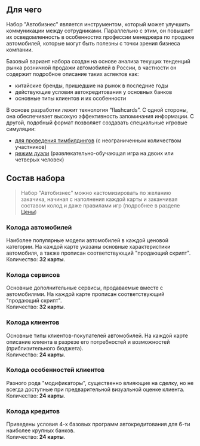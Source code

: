 ## Для чего

Набор "Автобизнес" является инструментом, который может улучшить коммуникации между сотрудниками. Параллельно с этим, он повышает их осведомленность в особенностях профессии менеджера по продаже автомобилей, которые могут быть полезны с точки зрения бизнеса компании.

Базовый вариант набора создан на основе анализа текущих тенденций рынка розничной продажи автомобилей в России, в частности он содержит подробное описание таких аспектов как:

- китайские бренды, пришедшие на рынок в последние годы
- действующие условия автокредитования у основных банков
- основные типы клиентов и их особенности

В основе разработки лежит технология “flashcards”. С одной стороны, она обеспечивает высокую эффективность запоминания информации. С другой, подобный формат позволяет создавать специальные игровые симуляции:

- [для проведения тимбилдингов](/rules#Тимбилдинг) (с неограниченным количеством участников)
- [режим дуэли](/rules#Дуэль) (развлекательно-обучающая игра на двоих или четверых человек)

## Состав набора

> Набор "Автобизнес" можно кастомизировать по желанию закачика, начиная с наполнения каждой карты и заканчивая составом колод и даже правилами игр (подробнее в разделе [Цены](/prices))

### Колода автомобилей

Наиболее популярные модели автомобилей в каждой ценовой категории. На каждой карте указаны основные характеристики автомобиля, а также прописан соответствующий "продающий скрипт". <br />Количество: **32 карты**.

<!-- GALLERY(car) -->

### Колода сервисов

Основные дополнительные сервисы, продаваемые вместе с автомобилями. На каждой карте прописан соответствующий "продающий скрипт". <br />Количество: **32 карты**.

<!-- GALLERY(service) -->

### Колода клиентов

Основные типы клиентов-покупателей автомобилей. На каждой карте описание клиента в разрезе его потребностей и возможностей (приблизительного бюджета). <br />Количество: **24 карты**.

<!-- GALLERY(client) -->

### Колода особенностей клиентов

Разного рода "модификаторы", существенно влияющие на сделку, но не всегда доступные при предварительной визуальной оценке клиента. <br />Количество: **24 карты**.

<!-- GALLERY(feature) -->

### Колода кредитов

Приведены условия 4-х базовых программ автокредитования для 6-ти наиболее крупных банков. <br />Количество: **24 карты**.

<!-- GALLERY(credit) -->